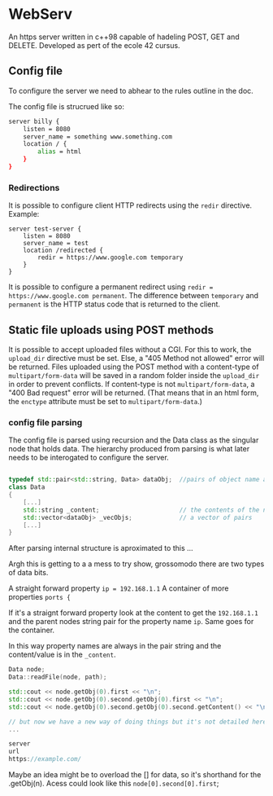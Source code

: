 # WebServ

An https server written in c++98 capable of hadeling POST, GET and DELETE. Developed as pert of the ecole 42 cursus.

## Config file

To configure the server we need to abhear to the rules outline in the doc.

The config file is strucrued like so:

```bash
server billy {
	listen = 8080
	server_name = something www.something.com
	location / {
		alias = html
	}
}
```

### Redirections
It is possible to configure client HTTP redirects using the `redir` directive.
Example:
```
server test-server {
	listen = 8080
	server_name = test
	location /redirected {
		redir = https://www.google.com temporary
	}
}
```
It is possible to configure a permanent redirect using `redir = https://www.google.com permanent`.
The difference between `temporary` and `permanent` is the HTTP status code that is returned to the client.

## Static file uploads using POST methods
It is possible to accept uploaded files without a CGI.
For this to work, the `upload_dir` directive must be set. Else, a "405 Method not allowed" error will be returned.
Files uploaded using the POST method with a content-type of `multipart/form-data` will be saved in a random folder inside the `upload_dir` in order to prevent conflicts.
If content-type is not `multipart/form-data`, a "400 Bad request" error will be returned. (That means that in an html form, the `enctype` attribute must be set to `multipart/form-data`.)

### config file parsing

The config file is parsed using recursion and the Data class as the singular node that holds data. The hierarchy produced from parsing is what later needs to be interogated to configure the server.

```c++

typedef std::pair<std::string, Data> dataObj;  //pairs of object name and the object
class Data
{
    [...]
    std::string _content;                      // the contents of the node as string
    std::vector<dataObj> _vecObjs;             // a vector of pairs
    [...]
}
```
After parsing internal structure is aproximated to this ...

Argh this is getting to a a mess to try show, grossomodo there are two types of data bits.

A straight forward property `ip = 192.168.1.1`
A container of more properties `ports {`

If it's a straignt forward property look at the content to get the `192.168.1.1` and the parent nodes string pair for the property name `ip`. Same goes for the container.

In this way property names are always in the pair string and the content/value is in the `_content`.

```c++
Data node;
Data::readFile(node, path);

std::cout << node.getObj(0).first << "\n";
std::cout << node.getObj(0).second.getObj(0).first << "\n";
std::cout << node.getObj(0).second.getObj(0).second.getContent() << "\n";

// but now we have a new way of doing things but it's not detailed here.
...

server
url
https://example.com/

```

Maybe an idea might be to overload the [] for data, so it's shorthand for the .getObj(n). Acess could look like this `node[0].second[0].first`;
